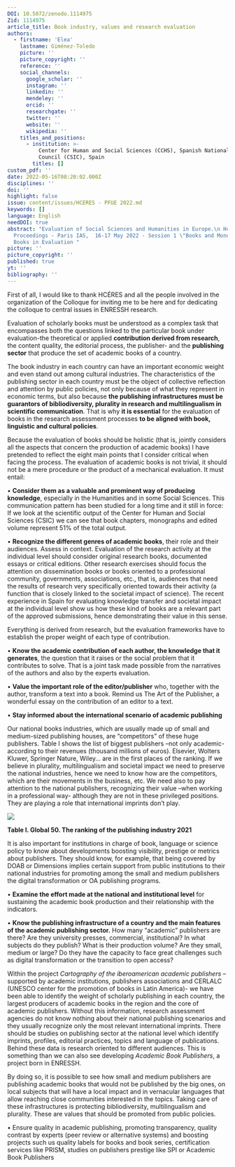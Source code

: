 ```yaml
---
DOI: 10.5072/zenodo.1114975
Zid: 1114975
article_title: Book industry, values and research evaluation
authors:
  - firstname: 'Elea'
    lastname: Giménez-Toledo
    picture: ''
    picture_copyright: ''
    reference: ''
    social_channels:
      google_scholar: ''
      instagram: ''
      linkedin: ''
      mendeley: ''
      orcid: ''
      researchgate: ''
      twitter: ''
      website: ''
      wikipedia: ''
    titles_and_positions:
      - institution: >-
          Center for Human and Social Sciences (CCHS), Spanish National Research
          Council (CSIC), Spain
        titles: []
custom_pdf: ''
date: 2022-05-16T08:20:02.000Z
disciplines: ''
doi: ''
highlight: false
issue: content/issues/HCERES - PFUE 2022.md
keywords: []
language: English
needDOI: true
abstract: "Evaluation of Social Sciences and Humanities in Europe.\n Hcéres Colloquium
  Proceedings - Paris IAS,  16-17 May 2022 - Session 1 \"Books and Monographs\" -
  Books in Evaluation "
picture: ''
picture_copyright: ''
published: true
yt: ''
bibliography: ''
---
```

First of all, I would like to thank HCÉRES and all the people involved in the organization of the Colloque for inviting me to be here and for dedicating the colloque to central issues in ENRESSH research.

Evaluation of scholarly books must be understood as a complex task that encompasses both the questions linked to the particular book under evaluation-the theoretical or applied **contribution derived from research**, the content quality, the editorial process, the publisher- and the **publishing sector** that produce the set of academic books of a country.

The book industry in each country can have an important economic weight and even stand out among cultural industries. The characteristics of the publishing sector in each country must be the object of collective reflection and attention by public policies, not only because of what they represent in economic terms, but also because **the publishing infrastructures must be guarantors of bibliodiversity, plurality in research and multilingualism in scientific communication**. That is why **it is essential** for the evaluation of books in the research assessment processes **to be aligned with book, linguistic and cultural policies**.

Because the evaluation of books should be holistic (that is, jointly considers all the aspects that concern the production of academic books) I have pretended to reflect the eight main points that I consider critical when facing the process. The evaluation of academic books is not trivial, it should not be a mere procedure or the product of a mechanical evaluation. It must entail:

• **Consider them as a valuable and prominent way of producing knowledge**, especially in the Humanities and in some Social Sciences. This communication pattern has been studied for a long time and it still in force: If we look at the scientific output of the Center for Human and Social Sciences (CSIC) we can see that book chapters, monographs and edited volume represent 51% of the total output.

• **Recognize the different genres of academic books**, their role and their audiences. Assess in context. Evaluation of the research activity at the individual level should consider original research books, documented essays or critical editions. Other research exercises should focus the attention on dissemination books or books oriented to a professional community, governments, associations, etc., that is, audiences that need the results of research very specifically oriented towards their activity (a function that is closely linked to the societal impact of science). The recent experience in Spain for evaluating knowledge transfer and societal impact at the individual level show us how these kind of books are a relevant part of the approved submissions, hence demonstrating their value in this sense.

Everything is derived from research, but the evaluation frameworks have to establish the proper weight of each type of contribution.

• **Know the academic contribution of each author, the knowledge that it generates**, the question that it raises or the social problem that it contributes to solve. That is a joint task made possible from the narratives of the authors and also by the experts evaluation.

• **Value the important role of the editor/publisher** who, together with the author, transform a text into a book. Remind us The Art of the Publisher, a wonderful essay on the contribution of an editor to a text.

• **Stay informed about the international scenario of academic publishing**

Our national books industries, which are usually made up of small and medium-sized publishing houses, are “competitors” of these huge publishers. Table I shows the list of biggest publishers –not only academic- according to their revenues (thousand millions of euros). Elsevier, Wolters Kluwer, Springer Nature, Wiley… are in the first places of the ranking. If we believe in plurality, multilingualism and societal impact we need to preserve the national industries, hence we need to know how are the competitors, which are their movements in the business, etc. We need also to pay attention to the national publishers, recognizing their value –when working in a professional way- although they are not in these privileged positions. They are playing a role that international imprints don’t play.

![](/1-1-1.png)

**Table I. Global 50. The ranking of the publishing industry 2021**

It is also important for institutions in charge of book, language or science policy to know about developments boosting visibility, prestige or metrics about publishers. They should know, for example, that being covered by DOAB or Dimensions implies certain support from public institutions to their national industries for promoting among the small and medium publishers the digital transformation or OA publishing programs.

• **Examine the effort made at the national and institutional level** for sustaining the academic book production and their relationship with the indicators.

• **Know the publishing infrastructure of a country and the main features of the academic publishing sector.** How many “academic” publishers are there? Are they university presses, commercial, institutional? In what subjects do they publish? What is their production volume? Are they small, medium or large? Do they have the capacity to face great challenges such as digital transformation or the transition to open access?

Within the project _Cartography of the iberoamerican academic publishers_ –supported by academic institutions, publishers associations and CERLALC (UNESCO center for the promotion of books in Latin America)- we have been able to identify the weight of scholarly publishing in each country, the largest producers of academic books in the region and the core of academic publishers. Without this information, research assessment agencies do not know nothing about their national publishing scenarios and they usually recognize only the most relevant international imprints. There should be studies on publishing sector at the national level which identify imprints, profiles, editorial practices, topics and language of publications. Behind these data is research oriented to different audiences. This is something than we can also see developing _Academic Book Publishers_, a project born in ENRESSH.

By doing so, it is possible to see how small and medium publishers are publishing academic books that would not be published by the big ones, on local subjects that will have a local impact and in vernacular languages ​​that allow reaching close communities interested in the topics. Taking care of these infrastructures is protecting bibliodiversity, multilingualism and plurality. These are values ​​that should be promoted from public policies.

• Ensure quality in academic publishing, promoting transparency, quality contrast by experts (peer review or alternative systems) and boosting projects such us quality labels for books and book series, certification services like PRISM, studies on publishers prestige like SPI or Academic Book Publishers